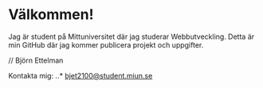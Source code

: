 # Välkommen!
Jag är student på Mittuniversitet där jag studerar Webbutveckling.
Detta är min GitHub där jag kommer publicera projekt och uppgifter.

// Björn Ettelman

Kontakta mig: 
..* bjet2100@student.miun.se